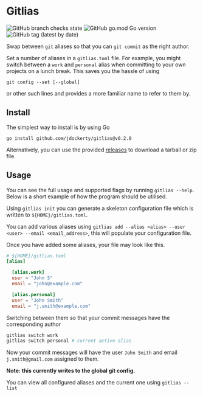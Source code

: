 # Gitlias

![GitHub branch checks state](https://img.shields.io/github/checks-status/jdockerty/gitlias/main?style=plastic)
![GitHub go.mod Go version](https://img.shields.io/github/go-mod/go-version/jdockerty/gitlias?style=plastic)
![GitHub tag (latest by date)](https://img.shields.io/github/v/tag/jdockerty/gitlias?style=plastic)

Swap between `git` aliases so that you can `git commit` as the right author.

Set a number of aliases in a `gitlias.toml` file. For example, you might switch between a `work` and `personal` alias when committing to your own projects on a lunch break. This saves you the hassle of using

  `git config --set [--global]`

or other such lines and provides a more familiar name to refer to them by.

## Install

The simplest way to install is by using Go

    go install github.com/jdockerty/gitlias@v0.2.0

Alternatively, you can use the provided [releases](https://github.com/jdockerty/gitlias/releases) to download a tarball or zip file.

## Usage

You can see the full usage and supported flags by running `gitlias --help`. Below is a short example of how the program should be utilised.

Using `gitlias init` you can generate a skeleton configuration file which is written to `${HOME}/gitlias.toml`.

You can add various aliases using `gitlias add --alias <alias> --user <user> --email <email_address>`, this will populate your configuration file.


Once you have added some aliases, your file may look like this.

```toml
# ${HOME}/gitlias.toml
[alias]

  [alias.work]
  user = "John S"
  email = "john@example.com"

  [alias.personal]
  user = "John Smith"
  email = "j.smith@example.com"
```

Switching between them so that your commit messages have the corresponding author

```bash
gitlias switch work
gitlias switch personal # current active alias
```

Now your commit messages will have the user `John Smith` and email `j.smith@gmail.com` assigned to them.

**Note: this currently writes to the global git config.**


You can view all configured aliases and the current one using `gitlias --list`


